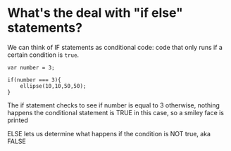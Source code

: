 # What's the deal with "if else" statements?

We can think of IF statements as conditional code: code that only runs if a certain condition is `true`.

```p5
var number = 3;

if(number === 3){
	ellipse(10,10,50,50);
}
```

The if statement checks to see if number is equal to 3
otherwise, nothing happens
the conditional statement is TRUE in this case, so a smiley face is printed

ELSE lets us determine what happens if the condition is NOT true, aka FALSE